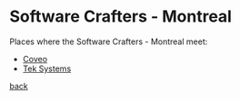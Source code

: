 # Software Crafters - Montreal

Places where the Software Crafters - Montreal meet:

* [Coveo](./coveo.html)
* [Tek Systems](./tek_systems.html)

[back](../index.html)